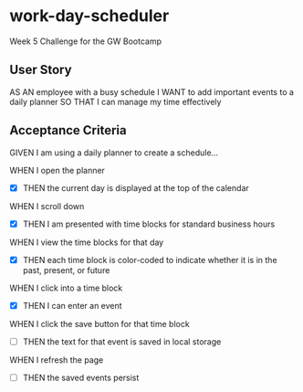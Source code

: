 # work-day-scheduler
Week 5 Challenge for the GW Bootcamp

## User Story
AS AN employee with a busy schedule
I WANT to add important events to a daily planner
SO THAT I can manage my time effectively

## Acceptance Criteria
GIVEN I am using a daily planner to create a schedule...

WHEN I open the planner
- [x] THEN the current day is displayed at the top of the calendar

WHEN I scroll down
- [x] THEN I am presented with time blocks for standard business hours


WHEN I view the time blocks for that day
- [x] THEN each time block is color-coded to indicate whether it is in the past, present, or future


WHEN I click into a time block
- [x] THEN I can enter an event


WHEN I click the save button for that time block
- [ ] THEN the text for that event is saved in local storage


WHEN I refresh the page
- [ ] THEN the saved events persist